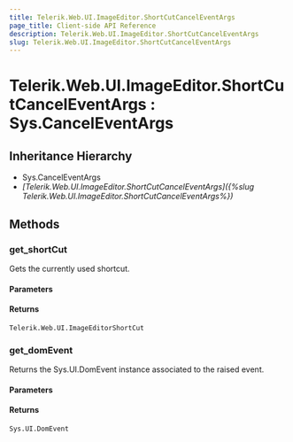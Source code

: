 ```yaml
---
title: Telerik.Web.UI.ImageEditor.ShortCutCancelEventArgs
page_title: Client-side API Reference
description: Telerik.Web.UI.ImageEditor.ShortCutCancelEventArgs
slug: Telerik.Web.UI.ImageEditor.ShortCutCancelEventArgs
---
```


# Telerik.Web.UI.ImageEditor.ShortCutCancelEventArgs : Sys.CancelEventArgs 

## Inheritance Hierarchy

* Sys.CancelEventArgs
* *[Telerik.Web.UI.ImageEditor.ShortCutCancelEventArgs]({%slug Telerik.Web.UI.ImageEditor.ShortCutCancelEventArgs%})*


## Methods

###  get_shortCut

Gets the currently used shortcut.

#### Parameters

#### Returns

`Telerik.Web.UI.ImageEditorShortCut`

### get_domEvent

Returns the Sys.UI.DomEvent instance associated to the raised event.

#### Parameters

#### Returns

`Sys.UI.DomEvent` 

